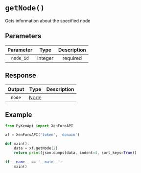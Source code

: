 # ``getNode()`` 
Gets information about the specified node

## Parameters
| Parameter      | Type                          | Description                              |
| :---------: | :----------------------------------: | :----------------------------------: |
| `node_id`       | integer | required

## Response
| Output      | Type                          | Description                                 |
| :---------: | :----------------------------------: | :----------------------------------: |
| `node`       | 	<a href="https://xenforo.com/community/pages/api-endpoints/#type_Node">Node</a> |                                                       |

## Example
```py linenums="1"
from PyXenApi import XenForoAPI

xf = XenForoAPI('token', 'domain')

def main():
	data = xf.getNode(2)
	return print(json.dumps(data, indent=4, sort_keys=True))
	
if __name__ == '__main__':
	main()
```
